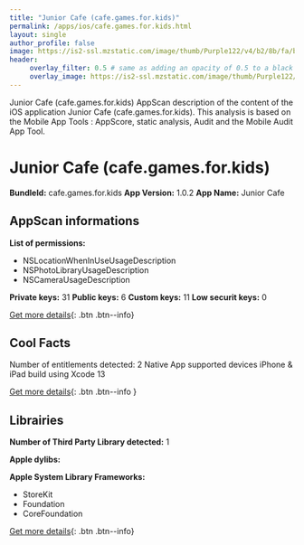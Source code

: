 ```yaml
---
title: "Junior Cafe (cafe.games.for.kids)"
permalink: /apps/ios/cafe.games.for.kids.html
layout: single
author_profile: false
image: https://is2-ssl.mzstatic.com/image/thumb/Purple122/v4/b2/8b/fa/b28bfa09-6ef1-b546-343d-05b12f386cb3/AppIcon-0-0-1x_U007emarketing-0-0-0-7-0-0-sRGB-0-0-0-GLES2_U002c0-512MB-85-220-0-0.png/512x512bb.jpg
header: 
     overlay_filter: 0.5 # same as adding an opacity of 0.5 to a black background
     overlay_image: https://is2-ssl.mzstatic.com/image/thumb/Purple122/v4/b2/8b/fa/b28bfa09-6ef1-b546-343d-05b12f386cb3/AppIcon-0-0-1x_U007emarketing-0-0-0-7-0-0-sRGB-0-0-0-GLES2_U002c0-512MB-85-220-0-0.png/512x512bb.jpg
---
```

Junior Cafe (cafe.games.for.kids) AppScan description of the content of the iOS application Junior Cafe (cafe.games.for.kids). This analysis is based on the Mobile App Tools : AppScore, static analysis, Audit and the Mobile Audit App Tool.

# Junior Cafe (cafe.games.for.kids)

**BundleId:** cafe.games.for.kids
**App Version:** 1.0.2
**App Name:** Junior Cafe


## AppScan informations 

**List of permissions:** 
- NSLocationWhenInUseUsageDescription
- NSPhotoLibraryUsageDescription
- NSCameraUsageDescription
  
  
**Private keys:** 31
**Public keys:** 6
**Custom keys:** 11
**Low securit keys:** 0
  
[Get more details](/pricing.html){: .btn .btn--info}

## Cool Facts

Number of entitlements detected: 2
Native App
supported devices iPhone & iPad
build using Xcode 13
  
[Get more details](/pricing.html){: .btn .btn--info }

## Librairies 
**Number of Third Party Library detected:** 1


**Apple dylibs:**


**Apple System Library Frameworks:**
- StoreKit
- Foundation
- CoreFoundation


  
[Get more details](/pricing.html){: .btn .btn--info}

